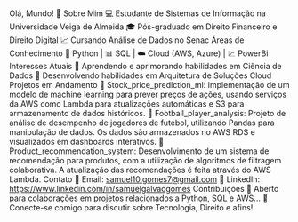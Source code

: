 Olá, Mundo! 👋
Sobre Mim
💻 Estudante de Sistemas de Informação na Universidade Veiga de Almeida
🎓 Pós-graduado em Direito Financeiro e Direito Digital
📈 Cursando Análise de Dados no Senac
Áreas de Conhecimento
🐍 Python | 📊 SQL | ☁️ Cloud (AWS, Azure) | 📈 PowerBi
Interesses Atuais
🌱 Aprendendo e aprimorando habilidades em Ciência de Dados
🚀 Desenvolvendo habilidades em Arquitetura de Soluções Cloud
Projetos em Andamento
🚧 Stock_price_prediction_ml: Implementação de um modelo de machine learning para prever preços de ações, usando serviços da AWS como Lambda para atualizações automáticas e S3 para armazenamento de dados históricos.
🚧 Football_player_analysis: Projeto de análise de desempenho de jogadores de futebol, utilizando Pandas para manipulação de dados. Os dados são armazenados no AWS RDS e visualizados em dashboards interativos.
🚧 Product_recommendation_system: Desenvolvimento de um sistema de recomendação para produtos, com a utilização de algoritmos de filtragem colaborativa. A atualização das recomendações é feita através do AWS Lambda.
Contato
📧 Email: samuel10.gomes7@gmail.com
📱 LinkedIn: https://www.linkedin.com/in/samuelgalvaogomes
Contribuições
💬 Aberto para colaborações em projetos relacionados a Python, SQL e AWS...
🤝 Conecte-se comigo para discutir sobre Tecnologia, Direito e afins!
